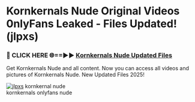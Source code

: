 # Kornkernals Nude Original Videos 0nlyFans Leaked - Files Updated! (jlpxs)

<h3>🔴 CLICK HERE 🌐==►► <a href="https://tinyurl.com/yrmya6cz" rel="nofollow">Kornkernals Nude Updated Files</a></h3>

Get Kornkernals Nude and all content. Now you can access all videos and pictures of Kornkernals Nude. New Updated Files 2025!

[![jlpxs](https://i.imgur.com/FMdXYCs.gif)](https://tinyurl.com/yrmya6cz)
kornkernal nude<br>
kornkernals onlyfans nude
